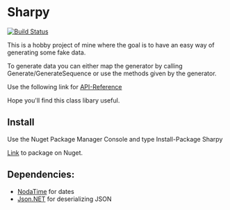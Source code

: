 # Sharpy
[![Build Status](https://travis-ci.org/inputfalken/Sharpy.svg?branch=master)](https://travis-ci.org/inputfalken/Sharpy)

This is a hobby project of mine where the goal is to have an easy way of generating some fake data.

To generate data you can either map the generator by calling Generate/GenerateSequence or use the methods given by the generator.

Use the following link for [API-Reference](https://inputfalken.github.io/sharpy-API/)

Hope you'll find this class libary useful.
## Install
Use the Nuget Package Manager Console and type Install-Package Sharpy

[Link](https://www.nuget.org/packages/Sharpy/) to package on Nuget.
## Dependencies:

* [NodaTime](https://github.com/nodatime/nodatime) for dates
* [Json.NET](https://github.com/JamesNK/Newtonsoft.Json) for deserializing JSON
